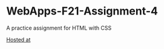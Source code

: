 # WebApps-F21-Assignment-4
A practice assignment for HTML with CSS

[Hosted at](https://44-563-webapps-f21.github.io/webapps-f21-assignment-4-VikramReddy14/play.html)
